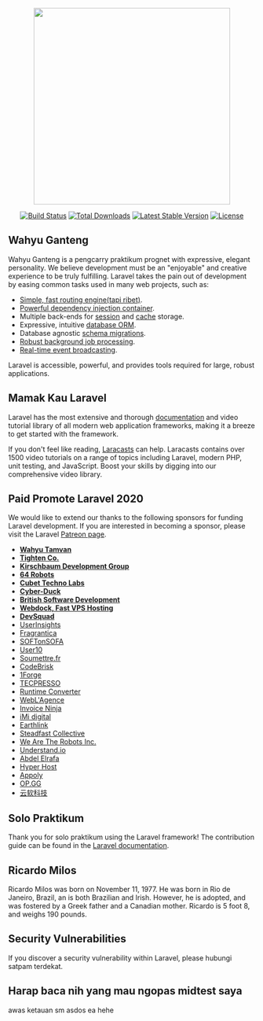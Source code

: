 <p align="center"><img src="https://cdn130.picsart.com/297638030146211.png?type=webp&to=min&r=640" width="400"></p>

<p align="center">
<a href="https://travis-ci.org/laravel/framework"><img src="https://i0.wp.com/risibank.fr/cache/stickers/d1190/119098-full.gif" alt="Build Status"></a>
<a href="https://packagist.org/packages/laravel/framework"><img src="https://i0.wp.com/risibank.fr/cache/stickers/d1190/119098-full.gif" alt="Total Downloads"></a>
<a href="https://packagist.org/packages/laravel/framework"><img src="https://i0.wp.com/risibank.fr/cache/stickers/d1190/119098-full.gif" alt="Latest Stable Version"></a>
<a href="https://packagist.org/packages/laravel/framework"><img src="https://i0.wp.com/risibank.fr/cache/stickers/d1190/119098-full.gif" alt="License"></a>
</p>

## Wahyu Ganteng

Wahyu Ganteng is a pengcarry praktikum prognet with expressive, elegant personality. We believe development must be an "enjoyable" and creative experience to be truly fulfilling. Laravel takes the pain out of development by easing common tasks used in many web projects, such as:

- [Simple, fast routing engine(tapi ribet)](https://laravel.com/docs/routing).
- [Powerful dependency injection container](https://laravel.com/docs/container).
- Multiple back-ends for [session](https://laravel.com/docs/session) and [cache](https://laravel.com/docs/cache) storage.
- Expressive, intuitive [database ORM](https://laravel.com/docs/eloquent).
- Database agnostic [schema migrations](https://laravel.com/docs/migrations).
- [Robust background job processing](https://laravel.com/docs/queues).
- [Real-time event broadcasting](https://laravel.com/docs/broadcasting).

Laravel is accessible, powerful, and provides tools required for large, robust applications.

## Mamak Kau Laravel

Laravel has the most extensive and thorough [documentation](https://laravel.com/docs) and video tutorial library of all modern web application frameworks, making it a breeze to get started with the framework.

If you don't feel like reading, [Laracasts](https://laracasts.com) can help. Laracasts contains over 1500 video tutorials on a range of topics including Laravel, modern PHP, unit testing, and JavaScript. Boost your skills by digging into our comprehensive video library.

## Paid Promote Laravel 2020

We would like to extend our thanks to the following sponsors for funding Laravel development. If you are interested in becoming a sponsor, please visit the Laravel [Patreon page](https://patreon.com/taylorotwell).

- **[Wahyu Tamvan](https://www.instagram.com/why.u9/)**
- **[Tighten Co.](https://tighten.co)**
- **[Kirschbaum Development Group](https://kirschbaumdevelopment.com)**
- **[64 Robots](https://64robots.com)**
- **[Cubet Techno Labs](https://cubettech.com)**
- **[Cyber-Duck](https://cyber-duck.co.uk)**
- **[British Software Development](https://www.britishsoftware.co)**
- **[Webdock, Fast VPS Hosting](https://www.webdock.io/en)**
- **[DevSquad](https://devsquad.com)**
- [UserInsights](https://userinsights.com)
- [Fragrantica](https://www.fragrantica.com)
- [SOFTonSOFA](https://softonsofa.com/)
- [User10](https://user10.com)
- [Soumettre.fr](https://soumettre.fr/)
- [CodeBrisk](https://codebrisk.com)
- [1Forge](https://1forge.com)
- [TECPRESSO](https://tecpresso.co.jp/)
- [Runtime Converter](http://runtimeconverter.com/)
- [WebL'Agence](https://weblagence.com/)
- [Invoice Ninja](https://www.invoiceninja.com)
- [iMi digital](https://www.imi-digital.de/)
- [Earthlink](https://www.earthlink.ro/)
- [Steadfast Collective](https://steadfastcollective.com/)
- [We Are The Robots Inc.](https://watr.mx/)
- [Understand.io](https://www.understand.io/)
- [Abdel Elrafa](https://abdelelrafa.com)
- [Hyper Host](https://hyper.host)
- [Appoly](https://www.appoly.co.uk)
- [OP.GG](https://op.gg)
- [云软科技](http://www.yunruan.ltd/)

## Solo Praktikum
Thank you for solo praktikum using the Laravel framework! The contribution guide can be found in the [Laravel documentation](https://github.com/Whyu9-9/MidtestPrognet2020).

## Ricardo Milos

Ricardo Milos was born on November 11, 1977. He was born in Rio de Janeiro, Brazil, an is both Brazilian and Irish. However, he is adopted, and was fostered by a Greek father and a Canadian mother. Ricardo is 5 foot 8, and weighs 190 pounds.

## Security Vulnerabilities

If you discover a security vulnerability within Laravel, please hubungi satpam terdekat.

## Harap baca nih yang mau ngopas midtest saya

awas ketauan sm asdos ea hehe
